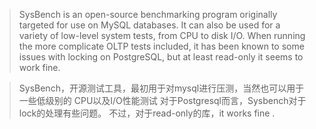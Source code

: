 >SysBench is an open-source benchmarking program originally targeted for use on MySQL databases. It can also be used for a variety of low-level system tests, from CPU to disk I/O.
When running the more complicate OLTP tests included, it has been known to some issues with locking on PostgreSQL, but at least read-only it seems to work fine.

>SysBench，开源测试工具，最初用于对mysql进行压测，当然也可以用于一些低级别的 CPU以及I/O性能测试
>对于Postgresql而言，Sysbench对于lock的处理有些问题。 不过，对于read-only的库，it works fine .

